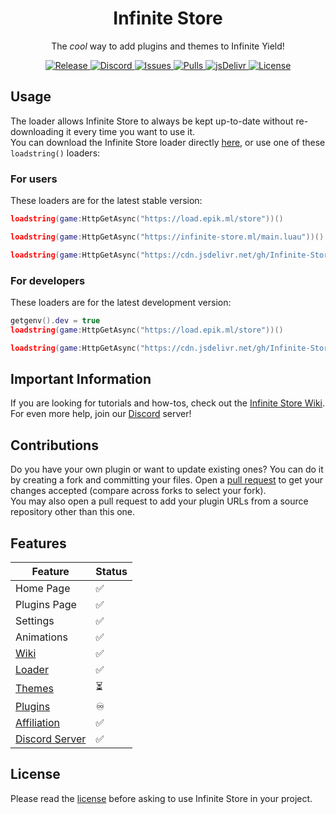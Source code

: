 <head>
	<link rel="icon" type="image/x-icon" href="favicon.ico">
</head>

<h1 align="center">
	Infinite Store
</h1>

<p align="center">
	The <em>cool</em> way to add plugins and themes to Infinite Yield!
</p>

<p align="center">
	<a href="https://github.com/Infinite-Store/Infinite-Store/releases/latest">
		<img alt="Release" src="https://img.shields.io/github/release-date-pre/Infinite-Store/Infinite-Store?label=latest%20release&style=flat-square">
	</a>
	<a href="https://discord.gg/dubhsUGcZe">
		<img alt="Discord" src="https://img.shields.io/discord/897257702126936075?color=%235865F2&logo=discord&logoColor=%23DCDDDE&style=flat-square">
	</a>
	<a href="https://github.com/Infinite-Store/Infinite-Store/issues">
		<img alt="Issues" src="https://img.shields.io/github/issues/Infinite-Store/Infinite-Store?color=0088ff&style=flat-square"/>
	</a>
	<a href="https://github.com/Infinite-Store/Infinite-Store/pulls">
		<img alt="Pulls" src="https://img.shields.io/github/issues-pr/Infinite-Store/Infinite-Store?color=0088ff&style=flat-square"/>
	</a>
	<a href="https://www.jsdelivr.com/package/gh/Infinite-Store/Infinite-Store">
		<img alt="jsDelivr" src="https://data.jsdelivr.com/v1/package/gh/Infinite-Store/Infinite-Store/badge"/>
	</a>
	<a href="./LICENSE.md">
		<img alt="License" src="https://img.shields.io/badge/license-ISL--1.0.2-red?style=flat-square"/>
	</a>
</p>

## Usage

The loader allows Infinite Store to always be kept up-to-date without re-downloading it every time you want to use it.\
You can download the Infinite Store loader directly [here](https://github.com/Infinite-Store/Infinite-Store/releases/latest/download/is.luau), or use one of these `loadstring()` loaders:

### For users

These loaders are for the latest stable version:

```lua
loadstring(game:HttpGetAsync("https://load.epik.ml/store"))()
```

```lua
loadstring(game:HttpGetAsync("https://infinite-store.ml/main.luau"))()
```

```lua
loadstring(game:HttpGetAsync("https://cdn.jsdelivr.net/gh/Infinite-Store/Infinite-Store@main/main.luau"))()
```

### For developers

These loaders are for the latest development version:

```lua
getgenv().dev = true
loadstring(game:HttpGetAsync("https://load.epik.ml/store"))()
```

```lua
loadstring(game:HttpGetAsync("https://cdn.jsdelivr.net/gh/Infinite-Store/Nightly-Store@dev/main.luau"))()
```

## Important Information

If you are looking for tutorials and how-tos, check out the [Infinite Store Wiki](https://github.com/Infinite-Store/Infinite-Store/wiki).\
For even more help, join our [Discord](https://discord.gg/dubhsUGcZe) server!

## Contributions

Do you have your own plugin or want to update existing ones? You can do it by creating a fork and committing your files. Open a [pull request](https://github.com/Infinite-Store/Infinite-Store/compare) to get your changes accepted (compare across forks to select your fork).\
You may also open a pull request to add your plugin URLs from a source repository other than this one.

## Features

| Feature                                                                                  | Status |
| ---------------------------------------------------------------------------------------- | ------ |
| Home Page                                                                                | ✅      |
| Plugins Page                                                                             | ✅      |
| Settings                                                                                 | ✅      |
| Animations                                                                               | ✅      |
| [Wiki](https://github.com/Infinite-Store/Infinite-Store/wiki)                            | ✅      |
| [Loader](https://github.com/Infinite-Store/Infinite-Store/wiki/Usage)                    | ✅      |
| [Themes](https://github.com/Infinite-Store/Infinite-Store/tree/development)              | ⏳      |
| [Plugins](plugins)                                                                       | ♾      |
| [Affiliation](https://discord.gg/78ZuWSq)                                                | ✅      |
| [Discord Server](https://discord.gg/dubhsUGcZe)                                          | ✅      |

## License

Please read the [license](https://github.com/Infinite-Store/Infinite-Store/blob/main/LICENSE.md) before asking to use Infinite Store in your project.
